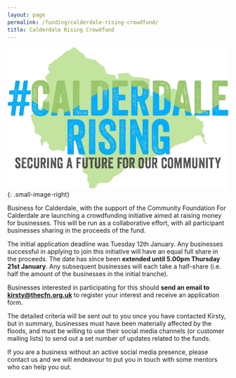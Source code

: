 ```yaml
---
layout: page
permalink: /funding/calderdale-rising-crowdfund/
title: Calderdale Rising Crowdfund
---
```


![Calderdale Rising Logo][CRIMAGE]{: .small-image-right}

[CRIMAGE]: /images/calderdale-rising.png

Business for Calderdale, with the support of the Community Foundation For Calderdale are launching a crowdfunding initiative aimed at raising money for businesses.
This will be run as a collaborative effort, with all participant businesses sharing in the proceeds of the fund.

The initial application deadline was Tuesday 12th January. Any businesses successful in applying to join this initiative will have an equal full share in the proceeds. The date has since been **extended until 5.00pm Thursday 21st January**. Any subsequent businesses will each take a half-share (i.e. half the amount of the businesses in the initial tranche).

Businesses interested in participating for this should
**send an email to <kirsty@thecfn.org.uk>**
to register your interest and receive an application form.

The detailed criteria will be sent out to you once you have contacted Kirsty, but in summary, businesses must have been materially affected by the floods, and must be willing to use their social media channels (or customer mailing lists) to send out a set number of updates related to the funds.

If you are a business without an active social media presence, please contact us and we will endeavour to put you in touch with some mentors who can help you out.
